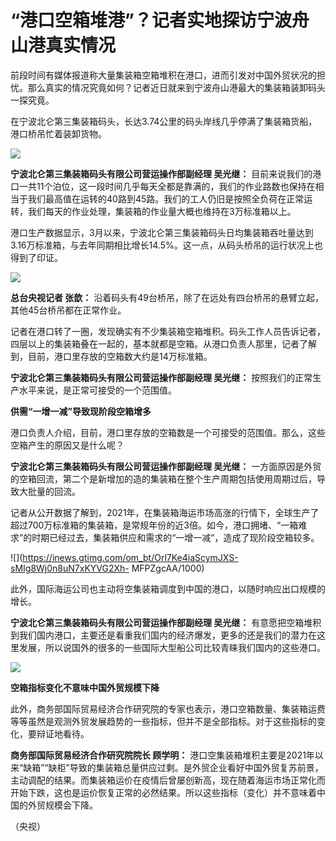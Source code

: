 # “港口空箱堆港”？记者实地探访宁波舟山港真实情况

前段时间有媒体报道称大量集装箱空箱堆积在港口，进而引发对中国外贸状况的担忧。那么真实的情况究竟如何？记者近日就来到宁波舟山港最大的集装箱装卸码头一探究竟。

在宁波北仑第三集装箱码头，长达3.74公里的码头岸线几乎停满了集装箱货船，港口桥吊忙着装卸货物。

![](https://inews.gtimg.com/om_bt/O8wyY4WK0Q8Q05-PW21lIH6ibqgBlwZAmLOwWCyXI7dOUAA/1000)

**宁波北仑第三集装箱码头有限公司营运操作部副经理 吴光继：**
目前来说我们的港口一共11个泊位，这一段时间几乎每天全都是靠满的，我们的作业路数也保持在相当于我们最高值在运转的40路到45路。我们的工人仍旧是按照全负荷在正常运转，我们每天的作业处理，集装箱的作业量大概也维持在3万标准箱以上。

港口生产数据显示，3月以来，宁波北仑第三集装箱码头日均集装箱吞吐量达到3.16万标准箱，与去年同期相比增长14.5%。这一点，从码头桥吊的运行状况上也得到了印证。

![](https://inews.gtimg.com/om_bt/OwbjN7xLFMGNtCf51h7cuPIbgbbJB_HTNZqY59vw9Uo0kAA/1000)

**总台央视记者 张歆：** 沿着码头有49台桥吊，除了在远处有四台桥吊的悬臂立起，其他45台桥吊都在正常作业。

记者在港口转了一圈，发现确实有不少集装箱空箱堆积。码头工作人员告诉记者，四层以上的集装箱叠在一起的，基本就都是空箱。从港口负责人那里，记者了解到，目前，港口里存放的空箱数大约是14万标准箱。

**宁波北仑第三集装箱码头有限公司营运操作部副经理 吴光继：** 按照我们的正常生产水平来说，是正常可接受的一个范围值。

**供需“一增一减”导致现阶段空箱增多**

港口负责人介绍，目前，港口里存放的空箱数是一个可接受的范围值。那么，这些空箱产生的原因又是什么呢？

**宁波北仑第三集装箱码头有限公司营运操作部副经理 吴光继：**
一方面原因是外贸的空箱回流，第二个是新增加的造的集装箱在整个生产周期包括使用周期过后，导致大批量的回流。

记者从公开数据了解到，2021年，在集装箱海运市场高涨的行情下，全球生产了超过700万标准箱的集装箱，是常规年份的近3倍。如今，港口拥堵、“一箱难求”的时期已经过去，集装箱供应和需求的“一增一减”，造成了现阶段空箱较多。

![](https://inews.gtimg.com/om_bt/Orl7Ke4iaScymJXS-sMIg8Wj0n8uN7xKYVG2Xh-
MFPZgcAA/1000)

此外，国际海运公司也主动将空集装箱调度到中国的港口，以随时响应出口规模的增长。

**宁波北仑第三集装箱码头有限公司营运操作部副经理 吴光继：**
有意愿把空箱堆积到我们国内港口，主要还是看重我们国内的经济爆发，更多的还是我们的潜力在这里发展，所以说国外的很多的一些国际大型船公司比较青睐我们国内的这些港口。

![](https://inews.gtimg.com/om_bt/OP7zzFg90-pn3g-nv3gPEfifHrZuZmd9dCSE50i3fjqBAAA/1000)

**空箱指标变化不意味中国外贸规模下降**

此外，商务部国际贸易经济合作研究院的专家也表示，港口空箱数量、集装箱运费等等虽然是观测外贸发展趋势的一些指标，但并不是全部指标。对于这些指标的变化，要辩证地看待。

**商务部国际贸易经济合作研究院院长 顾学明：**
港口空集装箱堆积主要是2021年以来“缺箱”“缺柜”导致的集装箱总量供应过剩。是外贸企业看好中国外贸复苏前景，主动调配的结果。而集装箱运价在疫情后曾屡创新高，现在随着海运市场正常化而开始下跌，这也是运价恢复正常的必然结果。所以这些指标（变化）并不意味着中国的外贸规模会下降。

（央视）

